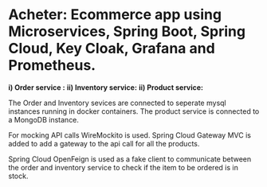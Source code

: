 # Acheter: Ecommerce app using Microservices, Spring Boot, Spring Cloud, Key Cloak, Grafana and Prometheus.

**i) Order service :** 
**ii) Inventory service:** 
**ii) Product service:** 

The Order and Inventory sevices are connected to seperate mysql instances running in docker containers.
The product service is connected to a MongoDB instance.

For mocking API calls WireMockito is used. Spring Cloud Gateway MVC is added to add a gateway to the api call for all the products.

Spring Cloud OpenFeign is used as a fake client to communicate between the order and inventory service to check if the item to be ordered is in stock.


